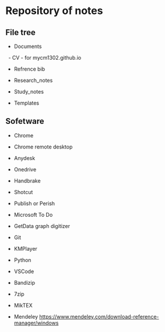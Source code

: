 # Repository of notes

## File tree

- Documents

  - CV - for mycm1302.github.io

- Refrence bib

- Research_notes

- Study_notes

- Templates

  
  

## Sofetware

- Chrome

- Chrome remote desktop

- Anydesk

- Onedrive

- Handbrake

- Shotcut

- Publish or Perish

- Microsoft To Do

- GetData graph digitizer

- Git

- KMPlayer

- Python

- VSCode

- Bandizip

- 7zip

- MikTEX

- Mendeley https://www.mendeley.com/download-reference-manager/windows